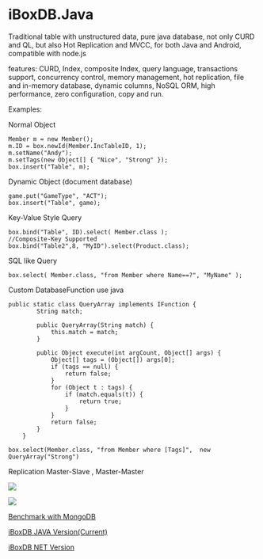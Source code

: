 iBoxDB.Java
=======
Traditional table with unstructured data, pure java database, not only CURD and QL, but also Hot Replication and MVCC, for both Java and Android, compatible with node.js

features: CURD, Index, composite Index, query language, transactions support, concurrency control, memory management, hot replication, file and in-memory database, dynamic columns, NoSQL ORM, high performance, zero configuration, copy and run.



Examples:

Normal Object

    Member m = new Member();
    m.ID = box.newId(Member.IncTableID, 1);
    m.setName("Andy");
    m.setTags(new Object[] { "Nice", "Strong" });
    box.insert("Table", m);
		
		
Dynamic Object (document database)

    game.put("GameType", "ACT");
    box.insert("Table", game);
  	
  	
Key-Value Style Query

    box.bind("Table", ID).select( Member.class );
    //Composite-Key Supported
    box.bind("Table2",8, "MyID").select(Product.class);
    
SQL like Query

    box.select( Member.class, "from Member where Name==?", "MyName" );
   
Custom DatabaseFunction use java

    public static class QueryArray implements IFunction {
			String match;

			public QueryArray(String match) {
				this.match = match;
			}

			public Object execute(int argCount, Object[] args) {
				Object[] tags = (Object[]) args[0];
				if (tags == null) {
					return false;
				}
				for (Object t : tags) {
					if (match.equals(t)) {
						return true;
					}
				}
				return false;
			}
		}
		
    box.select(Member.class, "from Member where [Tags]",  new QueryArray("Strong")
    
    
Replication Master-Slave , Master-Master

![](http://download-codeplex.sec.s-msft.com/Download?ProjectName=iboxdb&DownloadId=581898)

![](https://raw.github.com/iboxdb/forjava/master/images/show.png)

[Benchmark with MongoDB](https://github.com/iboxdb/forjava/wiki/Benchmark-with-MongoDB)

[iBoxDB JAVA Version(Current)](https://github.com/iboxdb/forjava)

[iBoxDB NET Version](https://iboxdb.codeplex.com/)




  
